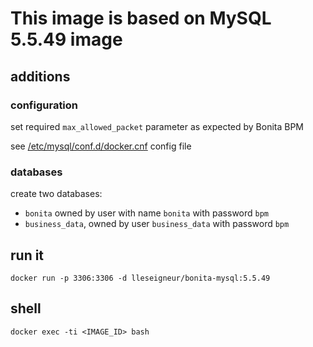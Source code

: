 # This image is based on MySQL 5.5.49 image

## additions 

### configuration

set required `max_allowed_packet` parameter as expected by Bonita BPM

see [/etc/mysql/conf.d/docker.cnf](docker.cnf) config file


### databases

create two databases:
 
 * `bonita` owned by user with name `bonita` with password `bpm`
 * `business_data`, owned by user `business_data` with password `bpm`

## run it

`docker run -p 3306:3306 -d lleseigneur/bonita-mysql:5.5.49`

## shell

`docker exec -ti <IMAGE_ID> bash`
